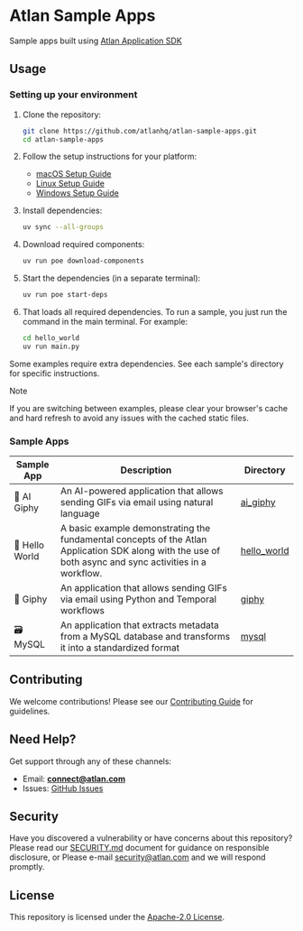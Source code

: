 # Atlan Sample Apps

Sample apps built using [Atlan Application SDK](https://github.com/atlanhq/application-sdk)

## Usage

### Setting up your environment

1. Clone the repository:
   ```bash
   git clone https://github.com/atlanhq/atlan-sample-apps.git
   cd atlan-sample-apps
   ```

2. Follow the setup instructions for your platform:
   - [macOS Setup Guide](https://github.com/atlanhq/application-sdk/blob/main/docs/docs/setup/MAC.md)
   - [Linux Setup Guide](https://github.com/atlanhq/application-sdk/blob/main/docs/docs/setup/LINUX.md)
   - [Windows Setup Guide](https://github.com/atlanhq/application-sdk/blob/main/docs/docs/setup/WINDOWS.md)

3. Install dependencies:
   ```bash
   uv sync --all-groups
   ```

3. Download required components:
   ```bash
   uv run poe download-components
   ```

4. Start the dependencies (in a separate terminal):
   ```bash
   uv run poe start-deps
   ```

5. That loads all required dependencies. To run a sample, you just run the command in the main terminal. For example:
   ```bash
   cd hello_world
   uv run main.py
   ```

Some examples require extra dependencies. See each sample's directory for specific instructions.

> [!NOTE]
> If you are switching between examples, please clear your browser's cache and hard refresh to avoid any issues with the cached static files.


### Sample Apps

| Sample App | Description | Directory |
|------------|-------------|-----------|
| 🤖 AI Giphy | An AI-powered application that allows sending GIFs via email using natural language | [ai_giphy](./ai_giphy) |
| 👋 Hello World | A basic example demonstrating the fundamental concepts of the Atlan Application SDK along with the use of both async and sync activities in a workflow. | [hello_world](./hello_world) |
| 🤡 Giphy | An application that allows sending GIFs via email using Python and Temporal workflows | [giphy](./giphy) |
| 🗃️ MySQL | An application that extracts metadata from a MySQL database and transforms it into a standardized format | [mysql](./mysql) |


## Contributing

We welcome contributions! Please see our [Contributing Guide](./CONTRIBUTING.md) for guidelines.

## Need Help?

Get support through any of these channels:

- Email: **connect@atlan.com**
- Issues: [GitHub Issues](https://github.com/atlanhq/atlan-sample-apps/issues)

## Security

Have you discovered a vulnerability or have concerns about this repository? Please read our [SECURITY.md](./SECURITY.md) document for guidance on responsible disclosure, or Please e-mail security@atlan.com and we will respond promptly.

## License

This repository is licensed under the [Apache-2.0 License](./LICENSE).
